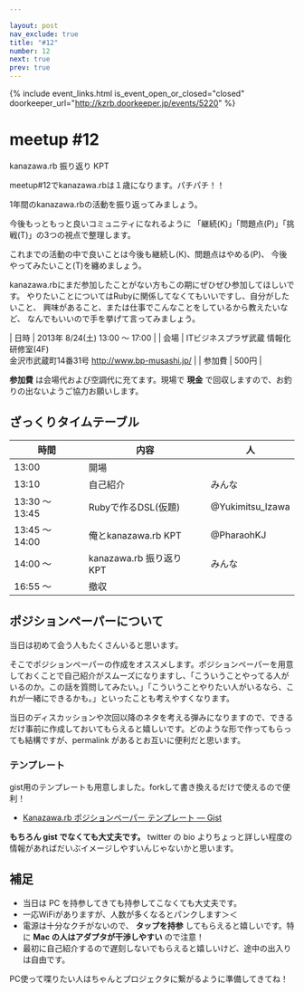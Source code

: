 ```yaml
---

layout: post
nav_exclude: true
title: "#12"
number: 12
next: true
prev: true
---
```


{% include event_links.html is_event_open_or_closed="closed" doorkeeper_url="http://kzrb.doorkeeper.jp/events/5220" %}

meetup #12
===========

kanazawa.rb 振り返り KPT

meetup#12でkanazawa.rbは１歳になります。パチパチ！！

1年間のkanazawa.rbの活動を振り返ってみましょう。

今後もっともっと良いコミュニティになれるように
「継続(K)」「問題点(P)」「挑戦(T)」の3つの視点で整理します。

これまでの活動の中で良いことは今後も継続し(K)、問題点はやめる(P)、
今後やってみたいこと(T)を纏めましょう。

kanazawa.rbにまだ参加したことがない方もこの期にぜひぜひ参加してほしいです。
やりたいことについてはRubyに関係してなくてもいいですし、自分がしたいこと、
興味があること、または仕事でこんなことをしているから教えたいなど、
なんでもいいので手を挙げて言ってみましょう。


| 日時   | 2013年 8/24(土) 13:00 〜 17:00 |
| 会場   | ITビジネスプラザ武蔵 情報化研修室(4F)<br>金沢市武蔵町14番31号 <a href="http://www.bp-musashi.jp/">http://www.bp-musashi.jp/</a> |
| 参加費 | 500円 |


**参加費** は会場代および空調代に充てます。現場で **現金**
で回収しますので、お釣りの出ないようご協力お願いします。

ざっくりタイムテーブル
----------------------

 |時間            |内容                      |人|
 |----------------|--------------------------|-------------------|
 |13:00           |開場                      ||
 |13:10           |自己紹介                  |みんな|
 |13:30 〜 13:45  |Rubyで作るDSL(仮題)       |@Yukimitsu\_Izawa|
 |13:45 〜 14:00  |俺とkanazawa.rb KPT       |@PharaohKJ|
 |14:00 〜        |kanazawa.rb 振り返り KPT  |みんな|
 |16:55 〜        |撤収                      ||

ポジションペーパーについて
--------------------------

当日は初めて会う人もたくさんいると思います。

そこでポジションペーパーの作成をオススメします。ポジションペーパーを用意しておくことで自己紹介がスムーズになりますし、「こういうことやってる人がいるのか。この話を質問してみたい。」「こういうことやりたい人がいるなら、これが一緒にできるかも。」といったことも考えやすくなります。

当日のディスカッションや次回以降のネタを考える弾みになりますので、できるだけ事前に作成しておいてもらえると嬉しいです。どのような形で作ってもらっても結構ですが、permalink
があるとお互いに便利だと思います。

### テンプレート

gist用のテンプレートも用意しました。forkして書き換えるだけで使えるので便利！

* [Kanazawa.rb ポジションペーパー テンプレート — Gist](https://gist.github.com/5a523ec3180002229a32)

**もちろん gist でなくても大丈夫です。** twitter の bio
よりちょっと詳しい程度の情報があればだいぶイメージしやすいんじゃないかと思います。

補足
----

* 当日は PC を持参してきても持参してこなくても大丈夫です。
* 一応WiFiがありますが、人数が多くなるとパンクします＞＜
* 電源は十分なクチがないので、 **タップを持参** してもらえると嬉しいです。特に **Mac の人はアダプタが干渉しやすい** ので注意！
* 最初に自己紹介するので遅刻しないでもらえると嬉しいけど、途中の出入りは自由です。

PC使って喋りたい人はちゃんとプロジェクタに繋がるように準備してきてね！
